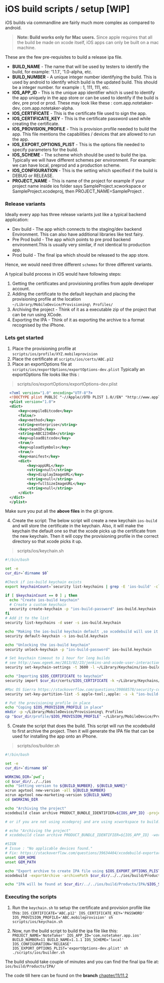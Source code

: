 # iOS build scripts / setup [WIP]

iOS builds via commandline are fairly much more complex as compared to android.


>**Note: Build works only for Mac users.** Since apple requires that all the build be made on xcode itself, iOS apps can only be built on a mac machine.


These are the few pre-requisites to build a release ipa file.
 - **BUILD_NAME** - The name that will be used by testers to identify the build, for example: '1.1.1', '1.0-alpha, etc.
 - **BUILD_NUMBER** - A unique integer number identifying the build. This is used by android to identify which build is the updated build. This should be a integer number. for example : 1, 111, 111, etc.
 - **IOS_APP_ID** - This is the unique app identifier which is used to identify the app uniquely in the app store or can be used to identify if the build is dev, pre prod or prod. These may look like these : com.app.notetaker-dev, com.app.notetaker-alpha.
 - **IOS_CERTIFICATE** - This is the certificate file used to sign the app.
 - **IOS_CERTIFICATE_KEY** - This is the certificate password used while creating the certificate.
 - **IOS_PROVISION_PROFILE** - This is provision profile needed to build the app. This file mentions the capabilities / devices that are allowed to run the app.
 - **IOS_EXPORT_OPTIONS_PLIST** - This is the options file needed to specify parameters for the build.
 - **IOS_SCHEME** - The scheme which should be used to build the ipa. Typically we will have different schemes per environment. For example: we can have local, preprod and a production scheme.
 - **IOS_CONFIGURATION** - This is the setting which specified if the build is DEBUG or RELEASE.
 - **PROJECT_NAME** - This is name of the project for example if your project name inside ios folder says SampleProject.xcworkspace or SampleProject.xcodeproj, then PROJECT_NAME=SampleProject .

### Release variants

Ideally every app has three release variants just like a typical backend application:
- Dev build - The app which connects to the staging/dev backend Environment. This can also have additional libraries like test fairy.
- Pre Prod build - The app which points to pre prod backend environment.This is usually very similar, if not identical to  production app.
- Prod build - The final ipa which should be released to the app store.

Hence, we would need three different `schemes` for three different variants.

A typical build process in iOS would have following steps:
1. Getting the certificates and provisioning profiles from apple developer account.
2. Adding the certificate to the default keychain and placing the provisioning profile at the location `~/Library/MobileDevice/Provisioning\ Profiles/`
3. Archiving the project - Think of it as a executable zip of the project that can be run using XCode.
4. Exporting the IPA - Think of it as exporting the archive to a format recognised by the iPhone.

### Lets get started

1. Place the provisioning profile at `scripts/ios/profile/XYZ.mobileprovision`
2. Place the certificate at `scripts/ios/certs/ABC.p12`
3. Place an exportOptions file at `scripts/ios/exportOptions/exportOptions-dev.plist`
  Typically an exportOptions file looks like this :
  >scripts/ios/exportOptions/exportOptions-dev.plist

  ```xml
    <?xml version="1.0" encoding="UTF-8"?>
    <!DOCTYPE plist PUBLIC "-//Apple//DTD PLIST 1.0//EN" "http://www.apple.com/DTDs/PropertyList-1.0.dtd">
    <plist version="1.0">
    <dict>
        <key>compileBitcode</key>
        <false/>
        <key>method</key>
        <string>enterprise</string>
        <key>teamID</key>
        <string>ABC1234DA</string>
        <key>uploadBitcode</key>
        <true/>
        <key>uploadSymbols</key>
        <true/>
        <key>manifest</key>
        <dict>
            <key>appURL</key>
            <string>null</string>
            <key>displayImageURL</key>
            <string>null</string>
            <key>fullSizeImageURL</key>
            <string>null</string>
        </dict>
    </dict>
    </plist>
  ```
  Make sure you put all the **above files** in the git ignore.

4. Create the script:
  The below script will create a new keychain `ios-build` and will store the certificate in the keychain. Also, it will make the keychain the default one so that the xcode picks up the certificate from the new keychain. Then it will copy the provisioning profile in the correct directory so that xcode picks it up.

  >scripts/ios/keychain.sh

  ```bash
  #!/bin/bash

  set -e
  cur_dir=`dirname $0`

  #Check if ios-build keychain exists
  export keychainCount=`security list-keychains | grep -E 'ios-build' -c`

  if [ $keychainCount == 0 ] ; then
    echo "Create ios-build keychain"
    # Create a custom keychain
    security create-keychain -p "ios-build-password" ios-build.keychain
  fi
  # Add it to the list
  security list-keychains -d user -s ios-build.keychain

  echo "Making the ios-build keychain default ,so xcodebuild will use it for signing"
  security default-keychain -s ios-build.keychain

  echo "Unlocking the ios-build keychain"
  security unlock-keychain -p "ios-build-password" ios-build.keychain

  # Set keychain timeout to 1 hour for long builds
  # see http://www.egeek.me/2013/02/23/jenkins-and-xcode-user-interaction-is-not-allowed/
  security set-keychain-settings -t 3600 -l ~/Library/Keychains/ios-build.keychain

  echo "Importing $IOS_CERTIFICATE to keychain"
  security import $cur_dir/certs/$IOS_CERTIFICATE -k ~/Library/Keychains/ios-build.keychain -P $IOS_CERTIFICATE_KEY -T "/usr/bin/codesign" -A

  #Mac OS Sierra https://stackoverflow.com/questions/39868578/security-codesign-in-sierra-keychain-ignores-access-control-settings-and-ui-p
  security set-key-partition-list -S apple-tool:,apple: -s -k "ios-build-password" ios-build.keychain

  # Put the provisioning profile in place
  echo "Coping $IOS_PROVISION_PROFILE in place"
  mkdir -p ~/Library/MobileDevice/Provisioning\ Profiles
  cp "$cur_dir/profile/$IOS_PROVISION_PROFILE" ~/Library/MobileDevice/Provisioning\ Profiles/
  ```

5. Create the script that does the build.
  This script will run the xcodebuild to first archive the project. Then it will generate the IPA file that can be used for installing the app onto an iPhone.
  >scripts/ios/builder.sh

  ```sh
  #!/bin/bash

  set -e
  cur_dir=`dirname $0`

  WORKING_DIR=`pwd`;
  cd $cur_dir/../../ios
  echo "Setting version to ${BUILD_NUMBER}, ${BUILD_NAME}"
  xcrun agvtool new-version -all ${BUILD_NUMBER}
  xcrun agvtool new-marketing-version ${BUILD_NAME}
  cd $WORKING_DIR

  echo "Archiving the project"
  xcodebuild clean archive PRODUCT_BUNDLE_IDENTIFIER=${IOS_APP_ID} -project $cur_dir/../../ios/${PROJECT_NAME}.xcodeproj -scheme $IOS_SCHEME -configuration $IOS_CONFIGURATION -derivedDataPath $cur_dir/../../ios/build -archivePath $cur_dir/../../ios/build/Products/${PROJECT_NAME}.xcarchive

  # or if you are not using xcodeproj and are using xcworkspace to build.. use the below code:

  # echo "Archiving the project"
  # xcodebuild clean archive PRODUCT_BUNDLE_IDENTIFIER=${IOS_APP_ID} -workspace $cur_dir/../../ios/${PROJECT_NAME}.xcworkspace -scheme $IOS_SCHEME -configuration $IOS_CONFIGURATION -derivedDataPath $cur_dir/../../ios/build -archivePath $cur_dir/../../ios/build/Products/${PROJECT_NAME}.xcarchive

  #SIGN
  # Issue : "No applicable devices found."
  # Fix: https://stackoverflow.com/questions/39634404/xcodebuild-exportarchive-no-applicable-devices-found
  unset GEM_HOME
  unset GEM_PATH

  echo "Export archive to create IPA file using $IOS_EXPORT_OPTIONS_PLIST"
  xcodebuild -exportArchive -archivePath $cur_dir/../../ios/build/Products/${PROJECT_NAME}.xcarchive -exportOptionsPlist $cur_dir/../../scripts/ios/exportOptions/$IOS_EXPORT_OPTIONS_PLIST -exportPath $cur_dir/../../ios/build/Products/IPA

  echo "IPA will be found at $cur_dir/../../ios/build/Products/IPA/$IOS_SCHEME.ipa"
  ```

### Executing the scripts
1. Run the `keychain.sh` to setup the certificate and provision profile like this:
`IOS_CERTIFICATE='ABC.p12' IOS_CERTIFICATE_KEY='PASSWORD' IOS_PROVISION_PROFILE='ABC.mobileprovision' sh scripts/ios/keychain.sh`

2. Now, run the build script to build the ipa file like this:
 `PROJECT_NAME='NoteTaker' IOS_APP_ID='com.notetaker.app.ios' BUILD_NUMBER=11 BUILD_NAME=1.1.1 IOS_SCHEME='local' IOS_CONFIGURATION='RELEASE' IOS_EXPORT_OPTIONS_PLIST='exportOptions-dev.plist' sh ./scripts/ios/builder.sh`


The build should take couple of minutes and you can find the final ipa file at:
`ios/build/Products/IPA/`

The code till here can be found on the **branch** [chapter/11/11.2](https://github.com/master-atul/react-native-plus-plus-code/tree/chapter/11/11.2)
